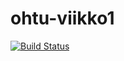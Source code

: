 # ohtu-viikko1

[![Build Status](https://travis-ci.org/samuvait/ohtu-viikko1.svg?branch=master)](https://travis-ci.org/samuvait/ohtu-viikko1)

